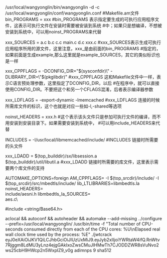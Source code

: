 /usr/local/wangyonglin/bin/wangyonglin -d -c /usr/local/wangyonglin/conf/wangyonglin.conf
#Makefile.am文件
bin_PROGRAMS = xxx
#bin_PROGRAMS 表示指定要生成的可执行应用程序文件，这表示可执行文件在安装时需要被安装到系统
#中；如果只是想编译，不想被安装到系统中，可以用noinst_PROGRAMS来代替

xxx_SOURCES = a.c b.c c.c main.c d.c xxx.c
#xxx_SOURCES表示生成可执行应用程序所用的源文件，这里注意，xxx_是由前面的bin_PROGRAMS
#指定的，如果前面是生成example,那么这里就是example_SOURCES，其它的类似标识也是一样

xxx_CPPFLAGS = -DCONFIG_DIR=\"$(sysconfdir)\" -DLIBRARY_DIR=\"$(pkglibdir)\"
#xxx_CPPFLAGS 这和Makefile文件中一样，表示C语言预处理参数，这里指定了DCONFIG_DIR，以后
#在程序中，就可以直接使用CONFIG_DIR。不要把这个和另一个CFLAGS混淆，后者表示编译器参数

xxx_LDFLAGS = -export-dynamic -lmemcached
#xxx_LDFLAGS 连接的时候所需库文件的标识，这个也就是对应一些如-l,-shared等选项

noinst_HEADERS = xxx.h
#这个表示该头文件只是参加可执行文件的编译，而不用安装到安装目录下。如果需要安装到系统中，
#可以用include_HEADERS来代替

INCLUDES = -I/usr/local/libmemcached/include/
#INCLUDES  链接时所需要的头文件

xxx_LDADD = $(top_builddir)/sx/libsession.a \
                $(top_builddir)/util/libutil.a
#xxx_LDADD 链接时所需要的库文件，这里表示需要两个库文件的支持

AUTOMAKE_OPTIONS=foreign
AM_CPPFLAGS= -I $(top_srcdir)/include/ -I $(top_srcdir)/src/mbedtls/include/
lib_LTLIBRARIES=libmbedtls.la
noinst_HEADERS=\
    include/aesni.h
libmbedtls_la_SOURCES=\
    aes.c\
 
#include <string/Base64.h>

 aclocal && autoconf && autoheader && automake --add-missing
  ../configure --prefix=/usr/local/wangyonglin/
  /usr/bin/time -f "Total number of CPU-seconds consumed directly from each of the CPU cores: %U\nElapsed real wall clock time used by the process: %E" ./jwtcrack eyJ0eXAiOiJKV1QiLCJhbGciOiJIUzUxMiJ9.eyJyb2xlIjoiYWRtaW4ifQ.RnWtv7Rjggm8LdMU3yLnz4ejgGAkIxoZwsCMuJlHMwTh7CJODDZWR8sVuNvo2ws25cbH9HWcp2n5WxpIZ9_v0g adimnps 9 sha512